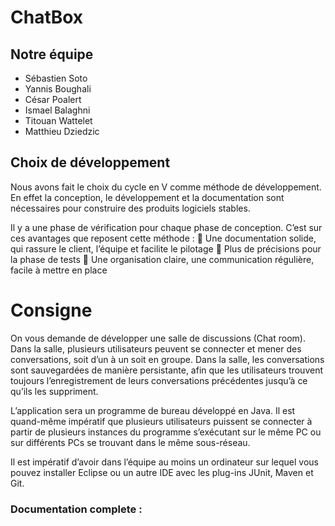 # ChatBox

## Notre équipe

* Sébastien Soto
* Yannis Boughali
* César Poalert
* Ismael Balaghni
* Titouan Wattelet
* Matthieu Dziedzic

## Choix de développement

Nous avons fait le choix du cycle en V comme méthode de développement. 
En effet la conception, le développement et la documentation sont nécessaires pour construire des produits logiciels stables.

Il y a une phase de vérification pour chaque phase de conception. C’est sur ces avantages que reposent cette méthode : 
	Une documentation solide, qui rassure le client, l’équipe et facilite le pilotage
	Plus de précisions pour la phase de tests
	Une organisation claire, une communication régulière, facile à mettre en place


# Consigne

On vous demande de développer une salle de discussions (Chat room). Dans la salle, plusieurs utilisateurs peuvent se
connecter et mener des conversations, soit d’un à un soit en groupe. Dans la salle, les conversations sont
sauvegardées de manière persistante, afin que les utilisateurs trouvent toujours l’enregistrement de leurs
conversations précédentes jusqu’à ce qu’ils les suppriment.

L’application sera un programme de bureau développé en Java. Il est quand-même impératif
que plusieurs utilisateurs puissent se connecter à partir de plusieurs instances du programme s’exécutant sur le
même PC ou sur différents PCs se trouvant dans le même sous-réseau.

Il est impératif d’avoir dans l’équipe au moins un ordinateur sur lequel vous pouvez installer Eclipse ou un autre IDE
avec les plug-ins JUnit, Maven et Git.

### Documentation complete :
